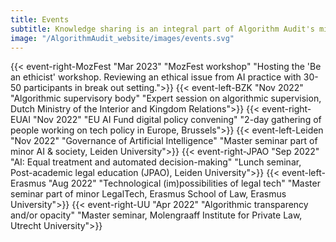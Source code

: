 ```yaml
---
title: Events
subtitle: Knowledge sharing is an integral part of Algorithm Audit's mission. Members of our team speak at events. [<span style="color:#005aa7"> Reach out</span>](/index.html#contactform) to discuss contributions.
image: "/AlgorithmAudit_website/images/events.svg"
---
```

{{< event-right-MozFest "Mar 2023" "MozFest workshop" "Hosting the 'Be an ethicist' workshop. Reviewing an ethical issue from AI practice with 30-50 participants in break out setting.">}}
{{< event-left-BZK "Nov 2022" "Algorithmic supervisory body" "Expert session on algorithmic supervision, Dutch Ministry of the Interior and Kingdom Relations">}}
{{< event-right-EUAI "Nov 2022" "EU AI Fund digital policy convening" "2-day gathering of people working on tech policy in Europe, Brussels">}}
{{< event-left-Leiden "Nov 2022" "Governance of Artificial Intelligence" "Master seminar part of minor AI & society, Leiden University">}}
{{< event-right-JPAO "Sep 2022" "AI: Equal treatment and automated decision-making" "Lunch seminar, Post-academic legal education (JPAO), Leiden University">}}
{{< event-left-Erasmus "Aug 2022" "Technological (im)possibilities of legal tech" "Master seminar part of minor LegalTech, Erasmus School of Law, Erasmus University">}}
{{< event-right-UU "Apr 2022" "Algorithmic transparency and/or opacity" "Master seminar, Molengraaff Institute for Private Law, Utrecht University">}}